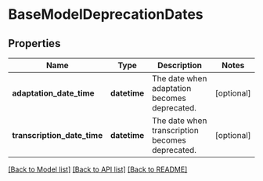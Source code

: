 # BaseModelDeprecationDates

## Properties
Name | Type | Description | Notes
------------ | ------------- | ------------- | -------------
**adaptation_date_time** | **datetime** | The date when adaptation becomes deprecated. | [optional] 
**transcription_date_time** | **datetime** | The date when transcription becomes deprecated. | [optional] 

[[Back to Model list]](../README.md#documentation-for-models) [[Back to API list]](../README.md#documentation-for-api-endpoints) [[Back to README]](../README.md)



